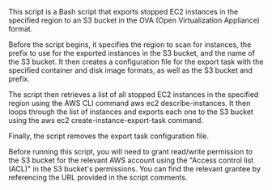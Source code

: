 This script is a Bash script that exports stopped EC2 instances in the specified region to an S3 bucket in the OVA (Open Virtualization Appliance) format.

Before the script begins, it specifies the region to scan for instances, the prefix to use for the exported instances in the S3 bucket, and the name of the S3 bucket. It then creates a configuration file for the export task with the specified container and disk image formats, as well as the S3 bucket and prefix.

The script then retrieves a list of all stopped EC2 instances in the specified region using the AWS CLI command aws ec2 describe-instances. It then loops through the list of instances and exports each one to the S3 bucket using the aws ec2 create-instance-export-task command.

Finally, the script removes the export task configuration file.

Before running this script, you will need to grant read/write permission to the S3 bucket for the relevant AWS account using the "Access control list (ACL)" in the S3 bucket's permissions. You can find the relevant grantee by referencing the URL provided in the script comments.

